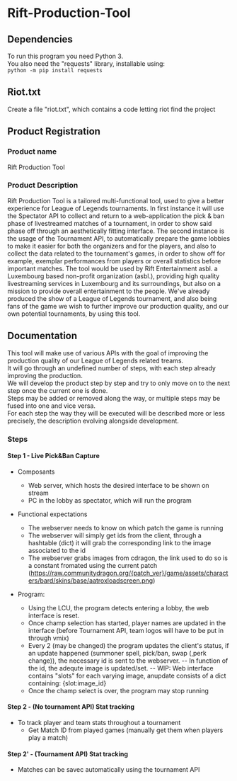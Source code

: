 # Rift-Production-Tool

## Dependencies
To run this program you need Python 3.  
You also need the "requests" library, installable using:  
    `python -m pip install requests`

## Riot.txt

Create a file "riot.txt", which contains a code letting riot find the project

## Product Registration

### Product name

Rift Production Tool

### Product Description
Rift Production Tool is a tailored multi-functional tool, used to give a better experience for League of Legends tournaments.
In first instance it will use the Spectator API to collect and return to a web-application the pick & ban phase of livestreamed matches of a tournament, in order to show said phase off through an aesthetically fitting interface.
The second instance is the usage of the Tournament API, to automatically prepare the game lobbies to make it easier for both the organizers and for the players, and also to collect the data related to the tournament's games, in order to show off for example, exemplar performances from players or overall statistics before important matches.
The tool would be used by Rift Entertainment asbl. a Luxembourg based non-profit organization (asbl.), providing high quality livestreaming services in Luxembourg and its surroundings, but also on a mission to provide overall entertainment to the people. We've already produced the show of a League of Legends tournament, and also being fans of the game we wish to further improve our production quality,  and our own potential tournaments, by using this tool.

## Documentation

This tool will make use of various APIs with the goal of improving the production quality of our League of Legends related treams.  
It will go through an undefined number of steps, with each step already improving the production.  
We will develop the product step by step and try to only move on to the next step once the current one is done.  
Steps may be added or removed along the way, or multiple steps may be fused into one and vice versa.  
For each step the way they will be executed will be described more or less precisely, the description evolving alongside development.  

### Steps

#### Step 1 - Live Pick&Ban Capture

  * Composants
    - Web server, which hosts the desired interface to be shown on stream
    - PC in the lobby as spectator, which will run the program

  * Functional expectations
    - The webserver needs to know on which patch the game is running
    - The webserver will simply get ids from the client, through a hashtable (dict) it will grab the corresponding link to the image associated to the id
    - The webserver grabs images from cdragon, the link used to do so is a constant fromated using the current patch (https://raw.communitydragon.org/{patch_ver}/game/assets/characters/bard/skins/base/aatroxloadscreen.png)
    
  * Program:
    - Using the LCU, the program detects entering a lobby, the web interface is reset.
    - Once champ selection has started, player names are updated in the interface (before Tournament API, team logos will have to be put in through vmix)
    - Every 2 (may be changed) the program updates the client's status, if an update happened (summoner spell, pick/ban, swap (,perk change)), the necessary id is sent to the webserver.
        -- In function of the id, the adequte image is updated/set.
        -- WIP: Web interface contains "slots" for each varying image, anupdate consists of a dict containing: {slot:image_id}
    - Once the champ select is over, the program may stop running

#### Step 2 - (No tournament API) Stat tracking
   
  * To track player and team stats throughout a tournament
    - Get Match ID from played games (manually get them when players play a match)
      
#### Step 2' - (Tournament API) Stat tracking
  
  * Matches can be savec automatically using the tournament API 
